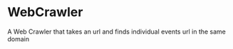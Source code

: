 WebCrawler
==========

A Web Crawler that takes an url and finds individual events url in the same domain
